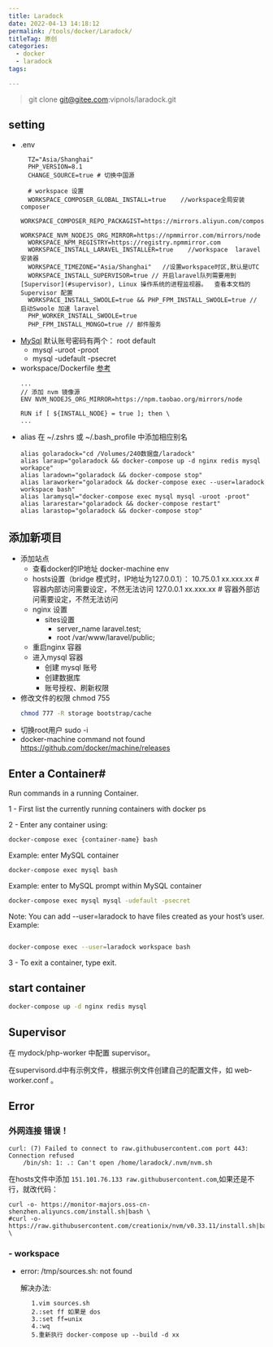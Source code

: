 ```yaml
---
title: Laradock
date: 2022-04-13 14:18:12
permalink: /tools/docker/Laradock/
titleTag: 原创
categories:
  - docker
  - laradock
tags:

---
```



> git clone git@gitee.com:vipnols/laradock.git

## setting
- .env
  ```
    TZ="Asia/Shanghai"
    PHP_VERSION=8.1
    CHANGE_SOURCE=true # 切换中国源

    # workspace 设置
    WORKSPACE_COMPOSER_GLOBAL_INSTALL=true    //workspace全局安装composer
    WORKSPACE_COMPOSER_REPO_PACKAGIST=https://mirrors.aliyun.com/composer/
    WORKSPACE_NVM_NODEJS_ORG_MIRROR=https://npmmirror.com/mirrors/node
    WORKSPACE_NPM_REGISTRY=https://registry.npmmirror.com
    WORKSPACE_INSTALL_LARAVEL_INSTALLER=true    //workspace  laravel安装器
    WORKSPACE_TIMEZONE="Asia/Shanghai"   //设置workspace时区,默认是UTC
    WORKSPACE_INSTALL_SUPERVISOR=true // 开启laravel队列需要用到 [Supervisor](#supervisor), Linux 操作系统的进程监视器。  查看本文档的 Supervisor 配置
    WORKSPACE_INSTALL_SWOOLE=true && PHP_FPM_INSTALL_SWOOLE=true // 启动Swoole 加速 laravel
    PHP_WORKER_INSTALL_SWOOLE=true
    PHP_FPM_INSTALL_MONGO=true // 邮件服务
  ```
- [MySql](../05.工具/08.mysql.md)
  默认账号密码有两个： root default 
  - mysql -uroot -proot
  - mysql -udefault -psecret
- workspace/Dockerfile
  [参考](https://learnku.com/articles/35556)
  ```
  ...
  // 添加 nvm 镜像源
  ENV NVM_NODEJS_ORG_MIRROR=https://npm.taobao.org/mirrors/node 
  
  RUN if [ ${INSTALL_NODE} = true ]; then \
  ...
  ```
- alias
  在 ~/.zshrs 或 ~/.bash_profile 中添加相应别名
  ```vim
  alias golaradock="cd /Volumes/240数据盘/laradock"
  alias laraup="golaradock && docker-compose up -d nginx redis mysql workapce"
  alias laradown="golaradock && docker-compose stop"
  alias laraworker="golaradock && docker-compose exec --user=laradock workspace bash"
  alias laramysql="docker-compose exec mysql mysql -uroot -proot"
  alias lararestar="golaradock && docker-compose restart"
  alias larastop="golaradock && docker-compose stop"
  
  ```

## 添加新项目
- 添加站点
  - 查看docker的IP地址 
      docker-machine env
  - hosts设置（bridge 模式时，IP地址为127.0.0.1）：
      10.75.0.1  xx.xxx.xx # 容器内部访问需要设定，不然无法访问
      127.0.0.1  xx.xxx.xx # 容器外部访问需要设定，不然无法访问
  - nginx 设置
      - sites设置
          - server_name laravel.test;
          - root /var/www/laravel/public;
  - 重启nginx 容器
  - 进入mysql 容器
    - 创建 mysql 账号
    - 创建数据库
    - 账号授权、刷新权限
- 修改文件的权限 chmod 755
  ```sh
  chmod 777 -R storage bootstrap/cache
  ```
- 切换root用户 sudo -i
- docker-machine command not found
    https://github.com/docker/machine/releases

## Enter a Container#
Run commands in a running Container.

1 - First list the currently running containers with docker ps

2 - Enter any container using:

```sh
docker-compose exec {container-name} bash
```
Example: enter MySQL container

```sh
docker-compose exec mysql bash
```

Example: enter to MySQL prompt within MySQL container
```sh
docker-compose exec mysql mysql -udefault -psecret

```

Note: You can add --user=laradock to have files created as your host’s user. Example:
```sh

docker-compose exec --user=laradock workspace bash
```

3 - To exit a container, type exit.

## start container
```sh
docker-compose up -d nginx redis mysql
```


## Supervisor
在 mydock/php-worker 中配置 supervisor。

在supervisord.d中有示例文件，根据示例文件创建自己的配置文件，如 web-worker.conf 。


## Error
### 外网连接 错误！

    curl: (7) Failed to connect to raw.githubusercontent.com port 443: Connection refused
        /bin/sh: 1: .: Can't open /home/laradock/.nvm/nvm.sh

在hosts文件中添加 `151.101.76.133 raw.githubusercontent.com`,如果还是不行，就改代码：
    
    curl -o- https://monitor-majors.oss-cn-shenzhen.aliyuncs.com/install.sh|bash \
    #curl -o- https://raw.githubusercontent.com/creationix/nvm/v0.33.11/install.sh|bash \

### - workspace
- error: /tmp/sources.sh: not found
  
     解决办法:
     
         1.vim sources.sh
         2.:set ff 如果是 dos
         3.:set ff=unix
         4.:wq
         5.重新执行 docker-compose up --build -d xx 
